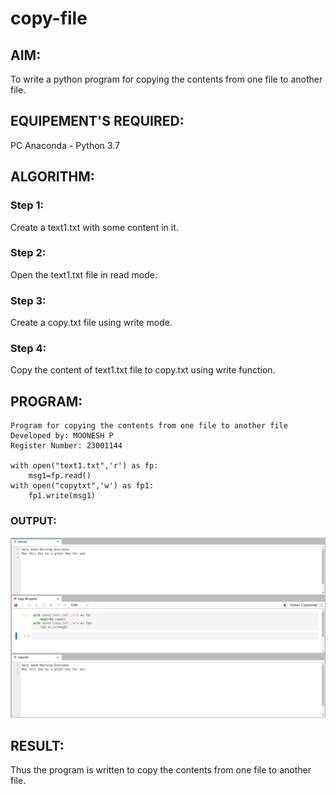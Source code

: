 # copy-file
## AIM:
To write a python program for copying the contents from one file to another file.
## EQUIPEMENT'S REQUIRED: 
PC
Anaconda - Python 3.7
## ALGORITHM: 
### Step 1:
Create a text1.txt with some content in it.
### Step 2: 
Open the text1.txt file in read mode. 
### Step 3: 
Create a copy.txt file using write mode.
### Step 4:  
Copy the content of text1.txt file to copy.txt using write function.
## PROGRAM:
```
Program for copying the contents from one file to another file
Developed by: MOONESH P
Register Number: 23001144

with open("text1.txt",'r') as fp:
    msg1=fp.read()
with open("copytxt",'w') as fp1:
    fp1.write(msg1)
```
### OUTPUT:
![OUTPUT](/5%20c.jpeg)
## RESULT:
Thus the program is written to copy the contents from one file to another file.